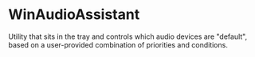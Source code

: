 # WinAudioAssistant

Utility that sits in the tray and controls which audio devices are "default", based on a user-provided combination of priorities and conditions.
